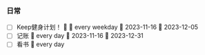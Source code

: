 ### 日常
- [ ] Keep健身计划！ 🔼 🔁 every weekday 🛫 2023-11-16 📅 2023-12-05
- [ ] 记账 🔁 every day 🛫 2023-11-16 📅 2023-12-31 
- [ ] 看书 🔁 every day 